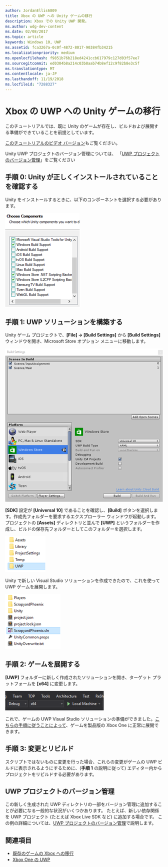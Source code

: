```yaml
---
author: JordanEllis6809
title: Xbox の UWP への Unity ゲームの移行
description: Xbox での Unity UWP 開発。
ms.author: wdg-dev-content
ms.date: 02/08/2017
ms.topic: article
keywords: Windows 10, UWP
ms.assetid: fca3267a-0c0f-4872-8017-90384fb34215
ms.localizationpriority: medium
ms.openlocfilehash: f9851b76b218ed4241ccb617979c127d03f57ee7
ms.sourcegitcommit: ed0304b8a214c03b8aab74b8ef12c9f82b8e3c5f
ms.translationtype: MT
ms.contentlocale: ja-JP
ms.lasthandoff: 11/19/2018
ms.locfileid: "7288327"
---
```

# <a name="bringing-unity-games-to-uwp-on-xbox"></a>Xbox の UWP への Unity ゲームの移行


このチュートリアルでは、既に Unity のゲームが存在し、ビルドおよび展開する準備ができていることを前提としています。

[このチュートリアルのビデオ バージョン](https://www.youtube.com/watch?v=f0Ptvw7k-CE)もご覧ください。

Unity UWP プロジェクトのバージョン管理については、 「[UWP プロジェクトのバージョン管理](development-lanes-unity-versioning.md)」をご覧ください

## <a name="step-0-ensure-unity-is-installed-correctly"></a>手順 0: Unity が正しくインストールされていることを確認する

Unity をインストールするときに、以下のコンポーネントを選択する必要があります。

![Unity のインストール コンポーネント](images/unity-install-components.png)

## <a name="step-1-building-the-uwp-solution"></a>手順 1: UWP ソリューションを構築する

Unity ゲーム プロジェクトで、**[File] -> [Build Settings]** から **[Build Settings]** ウィンドウを開き、Microsoft Store オプション メニューに移動します。

![[Build Settings] ウィンドウ](images/build-settings.png)

**[SDK]** 設定が **[Universal 10]** であることを確認し、**[Build]** ボタンを選択します。作成先フォルダーを要求するエクスプローラー ウィンドウが起動します。 プロジェクトの **[Assets]** ディレクトリと並んで **[UWP]** というフォルダーを作成し、ビルドの保存先フォルダーとしてこのフォルダーを選択します。

![ビルドの保存先フォルダー](images/build-destination.png)

Unity で新しい Visual Studio ソリューションを作成できたので、これを使って UWP ゲームを展開します。

![UWP VS ソリューション](images/uwp-vs-solution.png)

## <a name="step-2-deploying-your-game"></a>手順 2: ゲームを展開する

**[UWP]** フォルダーに新しく作成されたソリューションを開き、ターゲット プラットフォームを **[x64]** に変更します。

![x64 ビルド プラットフォーム](images/x64-build-platform.png)

これで、ゲームの UWP Visual Studio ソリューションの準備ができました。[こちらの手順に従うことによって](getting-started.md)、ゲームを製品版の Xbox One に正常に展開できます。

## <a name="step-3-modify-and-rebuild"></a>手順 3: 変更とリビルド

スクリプトではないものに変更を行った場合、これらの変更がゲームの UWP ビルドに表示されるようにするために、(__手順 1__ の説明に従って) エディター内からプロジェクトをリビルドする必要があります。

## <a name="versioning-your-uwp-project"></a>UWP プロジェクトのバージョン管理

この新しく生成された UWP ディレクトリの一部をバージョン管理に追加することが必要になる一般的な状況がいくつかあります。 たとえば、新しい依存関係を UWP プロジェクト (たとえば Xbox Live SDK など) に追加する場合です。  この例の詳細については、[UWP プロジェクトのバージョン管理](development-lanes-unity-versioning.md)で説明します。

## <a name="see-also"></a>関連項目
- [既存のゲームの Xbox への移行](development-lanes-landing.md)
- [Xbox One の UWP](index.md)

